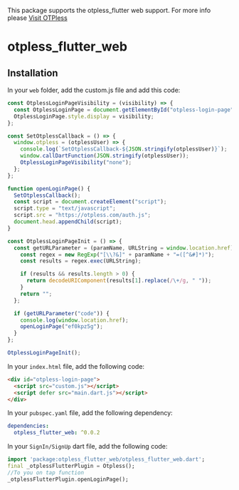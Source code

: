 <!--
This README describes the package. If you publish this package to pub.dev,
this README's contents appear on the landing page for your package.

For information about how to write a good package README, see the guide for
[writing package pages](https://dart.dev/guides/libraries/writing-package-pages).

For general information about developing packages, see the Dart guide for
[creating packages](https://dart.dev/guides/libraries/create-library-packages)
and the Flutter guide for
[developing packages and plugins](https://flutter.dev/developing-packages).
-->

This package supports the otpless_flutter web support. For more info please [Visit OTPless](https://otpless.com/)

# otpless_flutter_web

## Installation

In your `web` folder, add the custom.js file and add this code:

```js
const OtplessLoginPageVisibility = (visibility) => {
  const OtplessLoginPage = document.getElementById("otpless-login-page");
  OtplessLoginPage.style.display = visibility;
};

const SetOtplessCallback = () => {
  window.otpless = (otplessUser) => {
    console.log(`SetOtplessCallback-${JSON.stringify(otplessUser)}`);
    window.callDartFunction(JSON.stringify(otplessUser));
    OtplessLoginPageVisibility("none");
  };
};

function openLoginPage() {
  SetOtplessCallback();
  const script = document.createElement("script");
  script.type = "text/javascript";
  script.src = "https://otpless.com/auth.js";
  document.head.appendChild(script);
}

const OtplessLoginPageInit = () => {
  const getURLParameter = (paramName, URLString = window.location.href) => {
    const regex = new RegExp("[\\?&]" + paramName + "=([^&#]*)");
    const results = regex.exec(URLString);

    if (results && results.length > 0) {
      return decodeURIComponent(results[1].replace(/\+/g, " "));
    }
    return "";
  };

  if (getURLParameter("code")) {
    console.log(window.location.href);
    openLoginPage("ef0kpz5g");
  }
};

OtplessLoginPageInit();
```

In your `index.html` file, add the following code:

```html
<div id="otpless-login-page">
  <script src="custom.js"></script>
  <script defer src="main.dart.js"></script>
</div>
```

In your `pubspec.yaml` file, add the following dependency:

```yaml
dependencies:
  otpless_flutter_web: ^0.0.2
```

In your `SignIn/SignUp` dart file, add the following code:

```dart
import 'package:otpless_flutter_web/otpless_flutter_web.dart';
final _otplessFlutterPlugin = Otpless();
//To you on tap function
_otplessFlutterPlugin.openLoginPage();
```
